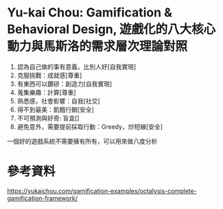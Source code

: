 # Yu-kai Chou: Gamification & Behavioral Design, 遊戲化的八大核心動力與馬斯洛的需求層次理論對照
1. 認為自己做的事有意義，比別人好[自我實現]  
2. 克服挑戰：成就感[尊重]
3. 有東西可以鑽研：創造力[自我實現] 
4. 蒐集樂趣：計算[尊重] 
5. 熟悉感，社會影響：自我[社交]  
6. 得不到最美：飢餓行銷[安全]  
7. 不可預測與好奇: 盲盒[]  
8. 避免意外，需要提前採取行動：Greedy，炒短線[安全]  

一個好的遊戲系統不需要擁有所有，可以用來做八度分析  

# 參考資料
https://yukaichou.com/gamification-examples/octalysis-complete-gamification-framework/  

